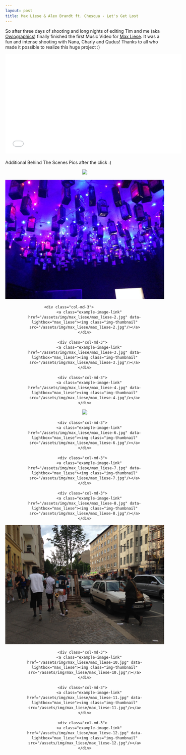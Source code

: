 ```yaml
---
layout: post
title: Max Liese & Alex Brandt ft. Chesqua - Let's Get Lost 
---
```


So after three days of shooting and long nights of editing Tim and me (aka [Owlographics](https://www.facebook.com/Owlographics)) finally finished the first Music Video for [Max Liese](https://www.facebook.com/MaxLieseMusic). It was a fun and intense shooting with Nana, Charly and Qudus!
Thanks to all who made it possible to realize this huge project :)
<div class="elastic-video">
<iframe width="560" height="315" src="//www.youtube.com/embed/ZntVA8FZjXY?theme=light" frameborder="0" allowfullscreen></iframe>
</div>
<br>
Additional Behind The Scenes Pics after the click :)

<script src="/assets/js/jquery-1.11.0.min.js"></script>
<script src="/assets/js/lightbox.min.js"></script>
<link href="/assets/css/lightbox.css" rel="stylesheet" />
	
<p>
<center><a href="http://instagram.com/p/sg6eokmVnx/">
<img class="img-responsive" class="img-responsive"src="http://photos-h.ak.instagram.com/hphotos-ak-xaf1/10666150_538978006235223_1261890472_n.jpg" class="img-thumbnail"/> </a>

</p>

<div class="container-fluid">
  <div class="row">
  	<div class="col-md-3">
		<a class="example-image-link" href="/assets/img/max_liese/max_liese-1.jpg" data-lightbox="max_liese"><img class="img-thumbnail" src="/assets/img/max_liese/max_liese-1.jpg"/></a>
	</div>

	<div class="col-md-3">				
		<a class="example-image-link" href="/assets/img/max_liese/max_liese-2.jpg" data-lightbox="max_liese"><img class="img-thumbnail" src="/assets/img/max_liese/max_liese-2.jpg"/></a>
	</div>

	<div class="col-md-3">	
		<a class="example-image-link" href="/assets/img/max_liese/max_liese-3.jpg" data-lightbox="max_liese"><img class="img-thumbnail" src="/assets/img/max_liese/max_liese-3.jpg"/></a>
	</div>

	<div class="col-md-3">	
		<a class="example-image-link" href="/assets/img/max_liese/max_liese-4.jpg" data-lightbox="max_liese"><img class="img-thumbnail" src="/assets/img/max_liese/max_liese-4.jpg"/></a>
	</div>
  </div>


  <div class="row">
	<div class="col-md-3">	
		<a class="example-image-link" href="/assets/img/max_liese/max_liese-5.jpg" data-lightbox="max_liese"><img class="img-thumbnail" src="/assets/img/max_liese/max_liese-5.jpg"/></a>
	</div>

	<div class="col-md-3">	
		<a class="example-image-link" href="/assets/img/max_liese/max_liese-6.jpg" data-lightbox="max_liese"><img class="img-thumbnail" src="/assets/img/max_liese/max_liese-6.jpg"/></a>
	</div>

	<div class="col-md-3">	
		<a class="example-image-link" href="/assets/img/max_liese/max_liese-7.jpg" data-lightbox="max_liese"><img class="img-thumbnail" src="/assets/img/max_liese/max_liese-7.jpg"/></a>
	</div>

	<div class="col-md-3">	
		<a class="example-image-link" href="/assets/img/max_liese/max_liese-8.jpg" data-lightbox="max_liese"><img class="img-thumbnail" src="/assets/img/max_liese/max_liese-8.jpg"/></a>
	</div>


  <div class="row">
	<div class="col-md-3">	
		<a class="example-image-link" href="/assets/img/max_liese/max_liese-9.jpg" data-lightbox="max_liese"><img class="img-thumbnail" src="/assets/img/max_liese/max_liese-9.jpg"/></a>
	</div>

	<div class="col-md-3">	
		<a class="example-image-link" href="/assets/img/max_liese/max_liese-10.jpg" data-lightbox="max_liese"><img class="img-thumbnail" src="/assets/img/max_liese/max_liese-10.jpg"/></a>
	</div>

	<div class="col-md-3">	
		<a class="example-image-link" href="/assets/img/max_liese/max_liese-11.jpg" data-lightbox="max_liese"><img class="img-thumbnail" src="/assets/img/max_liese/max_liese-11.jpg"/></a>
	</div>

	<div class="col-md-3">	
		<a class="example-image-link" href="/assets/img/max_liese/max_liese-12.jpg" data-lightbox="max_liese"><img class="img-thumbnail" src="/assets/img/max_liese/max_liese-12.jpg"/></a>
	</div>
  </div>
</div>

	
</center>